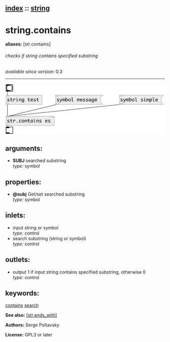 [index](index.html) :: [string](category_string.html)
---

# string.contains
**aliases:** [str.contains]


###### checks if string contains specified substring

*available since version:* 0.3

---




[![example](../examples/img/string.contains.jpg)](../examples/pd/string.contains.pd)



## arguments:

* **SUBJ**
searched substring<br>
_type:_ symbol<br>





## properties:

* **@subj** 
Get/set searched substring<br>
_type:_ symbol<br>



## inlets:

* input string or symbol<br>
_type:_ control
* search substring (string or symbol)<br>
_type:_ control



## outlets:

* output 1 if input string contains specified substring, otherwise 0<br>
_type:_ control



## keywords:

[contains](keywords/contains.html)
[search](keywords/search.html)



**See also:**
[\[str.ends_with\]](str.ends_with.html)




**Authors:** Serge Poltavsky




**License:** GPL3 or later





